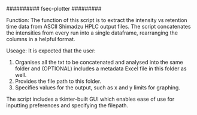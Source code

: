 ########## fsec-plotter #########

Function:
The function of this script is to extract the intensity vs retention time data from ASCII Shimadzu HPLC output files.
The script concatenates the intensities from every run into a single dataframe, rearranging the columns in a helpful format.

Useage:
It is expected that the user:

1. Organises all the txt to be concatenated and analysed into the same folder and (OPTIONAL) includes a metadata Excel file in this folder as well.
2. Provides the file path to this folder.
3. Specifies values for the output, such as x and y limits for graphing.

The script includes a tkinter-built GUI which enables ease of use for inputting preferences and specifying the filepath.
